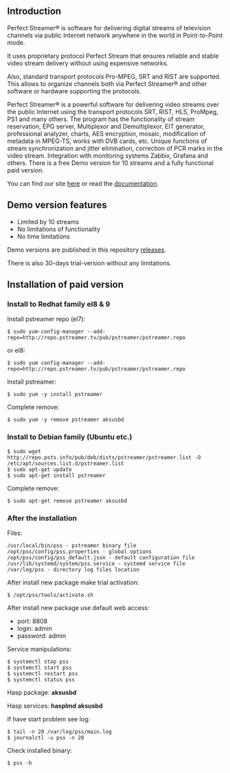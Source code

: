 ## Introduction
Perfect Streamer® is software for delivering digital streams of television channels via public Internet network anywhere in the world in Point-to-Point mode.

It uses proprietary protocol Perfect Stream that ensures reliable and stable video stream delivery without using expensive networks.

Also, standard transport protocols Pro-MPEG, SRT and RIST are supported. This allows to organize channels both via Perfect Streamer® and other software or hardware supporting the protocols.

Perfect Streamer® is a powerful software for delivering video streams over the public Internet using the transport protocols SRT, RIST, HLS, ProMpeg, PS1 and many others. 
The program has the functionality of stream reservation, EPG server, Multiplexor and Demultiplexor, EIT generator, professional analyzer, charts, AES encryption, mosaic, modification of metadata in MPEG-TS, works with DVB cards, etc. Unique functions of stream synchronization and jitter elimination, correction of PCR marks in the video stream. Integration with monitoring systems Zabbix, Grafana and others. There is a free Demo version for 10 streams and a fully functional paid version.

You can find our site [here](https://pstreamer.tv) or read the [documentation](http://doc.pstreamer.tv/en/index.html).

## Demo version features
- Limited by 10 streams
- No limitations of functionality
- No time limitations

Demo versions are published in this repository [releases](https://github.com/PFStreamer/releases/releases).

There is also 30-days trial-version without any limitations.

## Installation of paid version

### Install to Redhat family  el8 & 9

Install pstreamer repo (el7):
```
$ sudo yum-config-manager --add-repo=http://repo.pstreamer.tv/pub/pstreamer/pstreamer.repo
```
or el8:
```
$ sudo yum config-manager --add-repo=http://repo.pstreamer.tv/pub/pstreamer/pstreamer.repo
```

Install pstreamer:
```
$ sudo yum -y install pstreamer
```

Complete remove:
```
$ sudo yum -y remove pstreamer aksusbd
```

### Install to Debian family (Ubuntu etc.)

```
$ sudo wget http://repo.psts.info/pub/deb/dists/pstreamer/pstreamer.list -O /etc/apt/sources.list.d/pstreamer.list     
$ sudo apt-get update
$ sudo apt-get install pstreamer
```
Complete remove:
```
$ sudo apt-get remove pstreamer aksusbd
```
### After the installation

Files:
```
/usr/local/bin/pss - pstreamer binary file
/opt/pss/config/pss.properties - global options
/opt/pss/config/pss_default.json - default configuration file
/usr/lib/systemd/system/pss.service - systemd service file
/var/log/pss - directory log files location
```
After install new package make trial activation:
```
$ /opt/pss/tools/activate.sh
```
After install new package use default web access:
* port: 8808
* login: admin
* password: admin

Service manipulations:
```
$ systemctl stop pss
$ systemctl start pss
$ systemctl restart pss
$ systemctl status pss
```

Hasp package: **aksusbd**

Hasp services: **hasplmd aksusbd**

If have start problem see log:
```
$ tail -n 20 /var/log/pss/main.log
$ journalctl -u pss -n 20
```
Check installed binary:
```
$ pss -h
```


